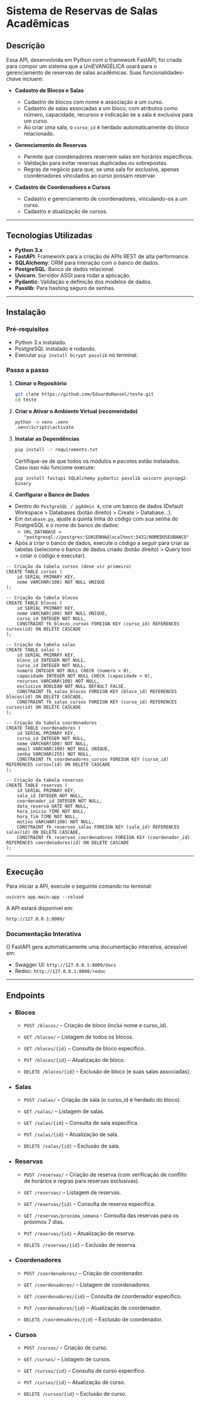 # Sistema de Reservas de Salas Acadêmicas

## Descrição

Essa API, desenvolvida em Python com o framework FastAPI, foi criada para compor um sistema que a UniEVANGÉLICA usará 
para o gerenciamento de reservas de salas acadêmicas. Suas funcionalidades-chave incluem:
- **Cadastro de Blocos e Salas**  
  - Cadastro de blocos com nome e associação a um curso.
  - Cadastro de salas associadas a um bloco, com atributos como número, capacidade, recursos e indicação se a sala é exclusiva para um curso.  
  - Ao criar uma sala, o `curso_id` é herdado automaticamente do bloco relacionado.

- **Gerenciamento de Reservas**  
  - Permite que coordenadores reservem salas em horários específicos.
  - Validação para evitar reservas duplicadas ou sobrepostas.
  - Regras de negócio para que, se uma sala for exclusiva, apenas coordenadores vinculados ao curso possam reservar.

- **Cadastro de Coordenadores e Cursos**  
  - Cadastro e gerenciamento de coordenadores, vinculando-os a um curso.
  - Cadastro e atualização de cursos.

---

## Tecnologias Utilizadas

- **Python 3.x**
- **FastAPI**: Framework para a criação de APIs REST de alta performance.
- **SQLAlchemy**: ORM para interação com o banco de dados.
- **PostgreSQL**: Banco de dados relacional.
- **Uvicorn**: Servidor ASGI para rodar a aplicação.
- **Pydantic**: Validação e definição dos modelos de dados.
- **Passlib**: Para hashing seguro de senhas.

---

## Instalação

### Pré-requisitos

- Python 3.x instalado.
- PostgreSQL instalado e rodando.
- Executar `pip install bcrypt passlib` no terminal.



### Passo a passo

1. **Clonar o Repositório**
    ```bash
   git clone https://github.com/EduardoHansel/teste.git
   cd teste
   
2. **Criar e Ativar o Ambiente Virtual (recomendado)**
    ```bash
   python -m venv .venv
   .venv\Scripts\activate

3. **Instalar as Dependências**
    ```bash
    pip install -r requirements.txt
   ```
   Certifique-se de que todos os módulos e pacotes estão instalados. Caso isso não funcione execute:
   ```
   pip install fastapi SQLAlchemy pydantic passlib uvicorn psycopg2-binary
   ```
   
4. **Configurar o Banco de Dados**
- Dentro do `PostgreSQL / pgAdmin 4`, crie um banco de dados (Default Workspace > Databases (botão direito) > Create > Database...).
- Em `database.py`, ajuste a quinta linha do código com sua senha do PostgreSQL e o nome do banco de dados:
  - ```URL_DATABASE = "postgresql://postgres:SUASENHA@localhost:5432/NOMEDOSEUBANCO"```
- Após a criar o banco de dados, execute o código a seguir para criar as tabelas (selecione o banco de dados criado (botão direito) > Query tool > colar o código e executar).

```
-- Criação da tabela cursos (deve vir primeiro)
CREATE TABLE cursos (
    id SERIAL PRIMARY KEY,
    nome VARCHAR(100) NOT NULL UNIQUE
);

-- Criação da tabela blocos
CREATE TABLE blocos (
    id SERIAL PRIMARY KEY,
    nome VARCHAR(100) NOT NULL UNIQUE,
    curso_id INTEGER NOT NULL,
    CONSTRAINT fk_blocos_cursos FOREIGN KEY (curso_id) REFERENCES cursos(id) ON DELETE CASCADE
);

-- Criação da tabela salas
CREATE TABLE salas (
    id SERIAL PRIMARY KEY,
    bloco_id INTEGER NOT NULL,
    curso_id INTEGER NOT NULL,
    numero INTEGER NOT NULL CHECK (numero > 0),
    capacidade INTEGER NOT NULL CHECK (capacidade > 0),
    recursos VARCHAR(100) NOT NULL,
    exclusivo BOOLEAN NOT NULL DEFAULT FALSE,
    CONSTRAINT fk_salas_blocos FOREIGN KEY (bloco_id) REFERENCES blocos(id) ON DELETE CASCADE,
    CONSTRAINT fk_salas_cursos FOREIGN KEY (curso_id) REFERENCES cursos(id) ON DELETE CASCADE
);

-- Criação da tabela coordenadores
CREATE TABLE coordenadores (
    id SERIAL PRIMARY KEY,
    curso_id INTEGER NOT NULL,
    nome VARCHAR(100) NOT NULL,
    email VARCHAR(100) NOT NULL UNIQUE,
    senha VARCHAR(255) NOT NULL,
    CONSTRAINT fk_coordenadores_cursos FOREIGN KEY (curso_id) REFERENCES cursos(id) ON DELETE CASCADE
);

-- Criação da tabela reservas
CREATE TABLE reservas (
    id SERIAL PRIMARY KEY,
    sala_id INTEGER NOT NULL,
    coordenador_id INTEGER NOT NULL,
    data_reserva DATE NOT NULL,
    hora_inicio TIME NOT NULL,
    hora_fim TIME NOT NULL,
    motivo VARCHAR(100) NOT NULL,
    CONSTRAINT fk_reservas_salas FOREIGN KEY (sala_id) REFERENCES salas(id) ON DELETE CASCADE,
    CONSTRAINT fk_reservas_coordenadores FOREIGN KEY (coordenador_id) REFERENCES coordenadores(id) ON DELETE CASCADE
);
```

---

## Execução

Para iniciar a API, execute o seguinte comando no terminal:

`uvicorn app.main:app --reload`

A API estará disponível em:

`http://127.0.0.1:8000/`

### Documentação Interativa

O FastAPI gera automaticamente uma documentação interativa, acessível em:

- Swagger UI: `http://127.0.0.1:8000/docs`
- Redoc: `http://127.0.0.1:8000/redoc`

---

## Endpoints

- ### Blocos

    - `POST /blocos/` – Criação de bloco (inclui nome e curso_id).
    
    - `GET /blocos/` – Listagem de todos os blocos.
    
    - `GET /blocos/{id}` – Consulta de bloco específico.
    
    - `PUT /blocos/{id}` – Atualização de bloco.
    
    - `DELETE /blocos/{id}` – Exclusão de bloco (e suas salas associadas).

- ### Salas

    - `POST /salas/` – Criação de sala (o curso_id é herdado do bloco).
    
    - `GET /salas/` – Listagem de salas.
    
    - `GET /salas/{id}` – Consulta de sala específica.
    
    - `PUT /salas/{id}` – Atualização de sala.
    
    - `DELETE /salas/{id}` – Exclusão de sala.

- ### Reservas

    - `POST /reservas/` – Criação de reserva (com verificação de conflito de horários e regras para reservas exclusivas).
    
    - `GET /reservas/` – Listagem de reservas.
    
    - `GET /reservas/{id}` – Consulta de reserva específica.
    - `GET /reservas/proxima_semana` - Consulta das reservas para os próximos 7 dias.
    
    - `PUT /reservas/{id}` – Atualização de reserva.
    
    - `DELETE /reservas/{id}` – Exclusão de reserva.

- ### Coordenadores

    - `POST /coordenadores/` – Criação de coordenador.
    
    - `GET /coordenadores/` – Listagem de coordenadores.
    
    - `GET /coordenadores/{id}` – Consulta de coordenador específico.
    
    - `PUT /coordenadores/{id}` – Atualização de coordenador.
    
    - `DELETE /coordenadores/{id}` – Exclusão de coordenador.

- ### Cursos

    - `POST /cursos/` – Criação de curso.
    
    - `GET /cursos/` – Listagem de cursos.
    
    - `GET /cursos/{id}` – Consulta de curso específico.
    
    - `PUT /cursos/{id}` – Atualização de curso.
    
    - `DELETE /cursos/{id}` – Exclusão de curso.
